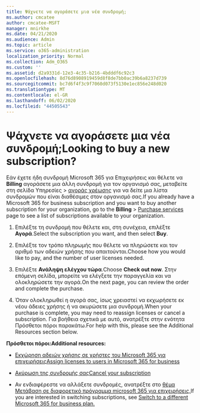 ```yaml
---
title: Ψάχνετε να αγοράσετε μια νέα συνδρομή;
ms.author: cmcatee
author: cmcatee-MSFT
manager: mnirkhe
ms.date: 04/21/2020
ms.audience: Admin
ms.topic: article
ms.service: o365-administration
localization_priority: Normal
ms.collection: Adm_O365
ms.custom: ''
ms.assetid: d2a9331d-12e3-4c35-b216-4bdddf6c92c3
ms.openlocfilehash: 8d76d8908919459d8f8de7bb0ac39b6a8237d739
ms.sourcegitcommit: bc7d6f4f3c9f7060d073f5130e1ec856e248d020
ms.translationtype: MT
ms.contentlocale: el-GR
ms.lasthandoff: 06/02/2020
ms.locfileid: "44505543"
---
```

# <a name="looking-to-buy-a-new-subscription"></a><span data-ttu-id="b8df3-102">Ψάχνετε να αγοράσετε μια νέα συνδρομή;</span><span class="sxs-lookup"><span data-stu-id="b8df3-102">Looking to buy a new subscription?</span></span>

<span data-ttu-id="b8df3-103">Εάν έχετε ήδη συνδρομή Microsoft 365 για Επιχειρήσεις και θέλετε να **Billing** αγοράσετε μια άλλη συνδρομή για τον οργανισμό σας, μεταβείτε στη σελίδα Υπηρεσίες \> [αγοράς χρέωσης](https://go.microsoft.com/fwlink/p/?linkid=868433) για να δείτε μια λίστα συνδρομών που είναι διαθέσιμες στον οργανισμό σας.</span><span class="sxs-lookup"><span data-stu-id="b8df3-103">If you already have a Microsoft 365 for business subscription and you want to buy another subscription for your organization, go to the **Billing** \> [Purchase services](https://go.microsoft.com/fwlink/p/?linkid=868433) page to see a list of subscriptions available to your organization.</span></span>
 
1. <span data-ttu-id="b8df3-104">Επιλέξτε τη συνδρομή που θέλετε και, στη συνέχεια, επιλέξτε **Αγορά**.</span><span class="sxs-lookup"><span data-stu-id="b8df3-104">Select the subscription you want, and then select **Buy**.</span></span>

2. <span data-ttu-id="b8df3-105">Επιλέξτε τον τρόπο πληρωμής που θέλετε να πληρώσετε και τον αριθμό των αδειών χρήσης που απαιτούνται.</span><span class="sxs-lookup"><span data-stu-id="b8df3-105">Choose how you would like to pay, and the number of user licenses needed.</span></span>

3. <span data-ttu-id="b8df3-106">Επιλέξτε **Ανάληψη ελέγχου τώρα**.</span><span class="sxs-lookup"><span data-stu-id="b8df3-106">Choose **Check out now**.</span></span> <span data-ttu-id="b8df3-107">Στην επόμενη σελίδα, μπορείτε να ελέγξετε την παραγγελία και να ολοκληρώσετε την αγορά.</span><span class="sxs-lookup"><span data-stu-id="b8df3-107">On the next page, you can review the order and complete the purchase.</span></span>

4. <span data-ttu-id="b8df3-108">Όταν ολοκληρωθεί η αγορά σας, ίσως χρειαστεί να εκχωρήσετε εκ νέου άδειες χρήσης ή να ακυρώσετε μια συνδρομή.</span><span class="sxs-lookup"><span data-stu-id="b8df3-108">When your purchase is complete, you may need to reassign licenses or cancel a subscription.</span></span> <span data-ttu-id="b8df3-109">Για βοήθεια σχετικά με αυτό, ανατρέξτε στην ενότητα Πρόσθετοι πόροι παρακάτω.</span><span class="sxs-lookup"><span data-stu-id="b8df3-109">For help with this, please see the Additional Resources section below.</span></span>

 <span data-ttu-id="b8df3-110">**Πρόσθετοι πόροι:**</span><span class="sxs-lookup"><span data-stu-id="b8df3-110">**Additional resources:**</span></span>
  
- [<span data-ttu-id="b8df3-111">Εκχώρηση αδειών χρήσης σε χρήστες του Microsoft 365 για επιχειρήσεις</span><span class="sxs-lookup"><span data-stu-id="b8df3-111">Assign licenses to users in Microsoft 365 for business</span></span>](https://docs.microsoft.com/microsoft-365/admin/add-users/add-users)
    
- [<span data-ttu-id="b8df3-112">Ακύρωση της συνδρομής σας</span><span class="sxs-lookup"><span data-stu-id="b8df3-112">Cancel your subscription</span></span>](https://docs.microsoft.com/microsoft-365/commerce/subscriptions/cancel-your-subscription)
    
- <span data-ttu-id="b8df3-113">Αν ενδιαφέρεστε να αλλάξετε συνδρομές, ανατρέξτε στο [θέμα Μετάβαση σε διαφορετικό πρόγραμμα microsoft 365 για επιχειρήσεις.](https://docs.microsoft.com/microsoft-365/commerce/subscriptions/switch-to-a-different-plan)</span><span class="sxs-lookup"><span data-stu-id="b8df3-113">If you are interested in switching subscriptions, see [Switch to a different Microsoft 365 for business plan.](https://docs.microsoft.com/microsoft-365/commerce/subscriptions/switch-to-a-different-plan)</span></span>